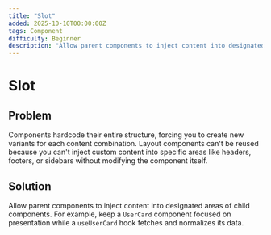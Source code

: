 ```yaml
---
title: "Slot"
added: 2025-10-10T00:00:00Z
tags: Component
difficulty: Beginner
description: "Allow parent components to inject content into designated areas of child components."
---
```

# Slot

## Problem

Components hardcode their entire structure, forcing you to create new variants for each content combination. Layout components can't be reused because you can't inject custom content into specific areas like headers, footers, or sidebars without modifying the component itself.

## Solution

Allow parent components to inject content into designated areas of child components. For example, keep a `UserCard` component focused on presentation while a `useUserCard` hook fetches and normalizes its data.
